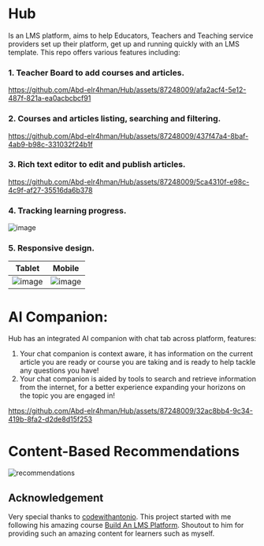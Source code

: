# Hub 
Is an LMS platform, aims to help Educators, Teachers and Teaching service providers set up their platform, get up and running quickly with an LMS template. This repo offers various features including:
### 1. Teacher Board to add courses and articles.

https://github.com/Abd-elr4hman/Hub/assets/87248009/afa2acf4-5e12-487f-821a-ea0acbcbcf91

### 2. Courses and articles listing, searching and filtering.

https://github.com/Abd-elr4hman/Hub/assets/87248009/437f47a4-8baf-4ab9-b98c-331032f24b1f

### 3. Rich text editor to edit and publish articles.

https://github.com/Abd-elr4hman/Hub/assets/87248009/5ca4310f-e98c-4c9f-af27-35516da6b378

### 4. Tracking learning progress.
![image](https://github.com/Abd-elr4hman/Hub/assets/87248009/45508431-a081-4e78-af9a-5fbe7a276b36)

### 5. Responsive design.



Tablet             |  Mobile
:-------------------------:|:-------------------------:
![image](https://github.com/Abd-elr4hman/Hub/assets/87248009/066218bc-5a0c-4025-a619-1724e4c8699f)  |  ![image](https://github.com/Abd-elr4hman/Hub/assets/87248009/0eab7f5e-d68e-430e-809d-981cc1780d31)

# AI Companion:
Hub has an integrated AI companion with chat tab across platform, features:
1. Your chat companion is context aware, it has information on the current article you are ready or course you are taking and is ready to help tackle any questions you have!
2. Your chat companion is aided by tools to search and retrieve information from the internet, for a better experience expanding your horizons on the topic you are engaged in!

https://github.com/Abd-elr4hman/Hub/assets/87248009/32ac8bb4-9c34-419b-8fa2-d2de8d15f253

# Content-Based Recommendations
![recommendations](https://github.com/Abd-elr4hman/Hub/assets/87248009/03989826-c8f9-48d7-a29a-8c7943332abb)


## Acknowledgement
Very special thanks to [codewithantonio](https://www.codewithantonio.com/). This project started with me following his amazing course [Build An LMS Platform](https://www.codewithantonio.com/projects/lms-platform). Shoutout to him for providing such an amazing content for learners such as myself.

